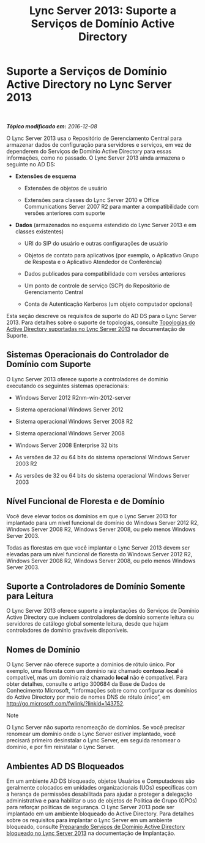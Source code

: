 ﻿---
title: 'Lync Server 2013: Suporte a Serviços de Domínio Active Directory'
TOCTitle: Suporte a Serviços de Domínio Active Directory
ms:assetid: aeb62d5e-e424-473a-b795-9452150c98dd
ms:mtpsurl: https://technet.microsoft.com/pt-br/library/Gg412831(v=OCS.15)
ms:contentKeyID: 49307788
ms.date: 12/10/2016
mtps_version: v=OCS.15
ms.translationtype: HT
---

# Suporte a Serviços de Domínio Active Directory no Lync Server 2013

 

_**Tópico modificado em:** 2016-12-08_

O Lync Server 2013 usa o Repositório de Gerenciamento Central para armazenar dados de configuração para servidores e serviços, em vez de dependerem do Serviços de Domínio Active Directory para essas informações, como no passado. O Lync Server 2013 ainda armazena o seguinte no AD DS:

  - **Extensões de esquema**
    
      - Extensões de objetos de usuário
    
      - Extensões para classes do Lync Server 2010 e Office Communications Server 2007 R2 para manter a compatibilidade com versões anteriores com suporte

  - **Dados** (armazenados no esquema estendido do Lync Server 2013 e em classes existentes)
    
      - URI do SIP do usuário e outras configurações de usuário
    
      - Objetos de contato para aplicativos (por exemplo, o Aplicativo Grupo de Resposta e o Aplicativo Atendedor de Conferência)
    
      - Dados publicados para compatibilidade com versões anteriores
    
      - Um ponto de controle de serviço (SCP) do Repositório de Gerenciamento Central
    
      - Conta de Autenticação Kerberos (um objeto computador opcional)

Esta seção descreve os requisitos de suporte do AD DS para o Lync Server 2013. Para detalhes sobre o suporte de topologias, consulte [Topologias do Active Directory suportadas no Lync Server 2013](lync-server-2013-supported-active-directory-topologies.md) na documentação de Suporte.

## Sistemas Operacionais do Controlador de Domínio com Suporte

O Lync Server 2013 oferece suporte a controladores de domínio executando os seguintes sistemas operacionais:

  - Windows Server 2012 R2nm-win-2012-server

  - Sistema operacional Windows Server 2012

  - Sistema operacional Windows Server 2008 R2

  - Sistema operacional Windows Server 2008

  - Windows Server 2008 Enterprise 32 bits

  - As versões de 32 ou 64 bits do sistema operacional Windows Server 2003 R2

  - As versões de 32 ou 64 bits do sistema operacional Windows Server 2003

## Nível Funcional de Floresta e de Domínio

Você deve elevar todos os domínios em que o Lync Server 2013 for implantado para um nível funcional de domínio do Windows Server 2012 R2, Windows Server 2008 R2, Windows Server 2008, ou pelo menos Windows Server 2003.

Todas as florestas em que você implantar o Lync Server 2013 devem ser elevadas para um nível funcional de floresta do Windows Server 2012 R2, Windows Server 2008 R2, Windows Server 2008, ou pelo menos Windows Server 2003.

## Suporte a Controladores de Domínio Somente para Leitura

O Lync Server 2013 oferece suporte a implantações do Serviços de Domínio Active Directory que incluem controladores de domínio somente leitura ou servidores de catálogo global somente leitura, desde que hajam controladores de domínio graváveis disponíveis.

## Nomes de Domínio

O Lync Server não oferece suporte a domínios de rótulo único. Por exemplo, uma floresta com um domínio raiz chamado **contoso.local** é compatível, mas um domínio raiz chamado **local** não é compatível. Para obter detalhes, consulte o artigo 300684 da Base de Dados de Conhecimento Microsoft, “Informações sobre como configurar os domínios do Active Directory por meio de nomes DNS de rótulo único”, em <http://go.microsoft.com/fwlink/?linkid=143752>.

> [!note]  
> O Lync Server não suporta renomeação de domínios. Se você precisar renomear um domínio onde o Lync Server estiver implantado, você precisará primeiro desinstalar o Lync Server, em seguida renomear o domínio, e por fim reinstalar o Lync Server.

## Ambientes AD DS Bloqueados

Em um ambiente AD DS bloqueado, objetos Usuários e Computadores são geralmente colocados em unidades organizacionais (UOs) específicas com a herança de permissões desabilitada para ajudar a proteger a delegação administrativa e para habilitar o uso de objetos de Política de Grupo (GPOs) para reforçar políticas de segurança. O Lync Server 2013 pode ser implantado em um ambiente bloqueado do Active Directory. Para detalhes sobre os requisitos para implantar o Lync Server em um ambiente bloqueado, consulte [Preparando Serviços de Domínio Active Directory bloqueado no Lync Server 2013](lync-server-2013-preparing-a-locked-down-active-directory-domain-services.md) na documentação de Implantação.

